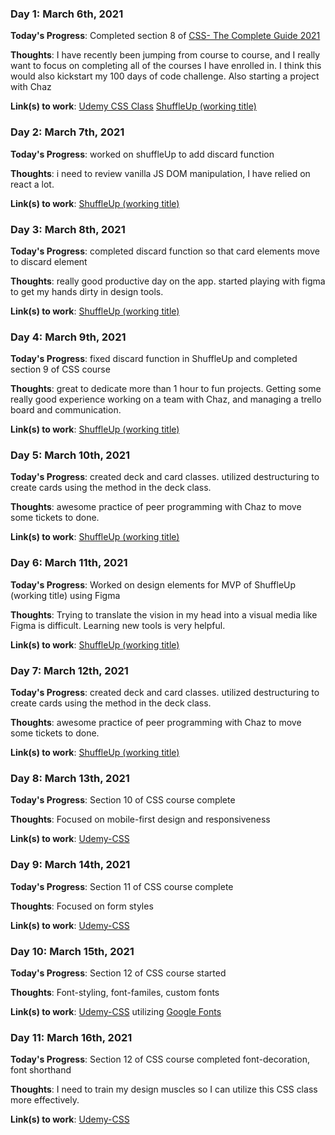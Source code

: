 <!-- # 100 Days Of Code - Log

### Day 0: February 30, 2016 (Example 1)
##### (delete me or comment me out)

**Today's Progress**: Fixed CSS, worked on canvas functionality for the app.

**Thoughts:** I really struggled with CSS, but, overall, I feel like I am slowly getting better at it. Canvas is still new for me, but I managed to figure out some basic functionality.

**Link to work:** [Calculator App](http://www.example.com) -->

### Day 1: March 6th, 2021

**Today's Progress**: Completed section 8 of [CSS- The Complete Guide 2021](https://www.udemy.com/course/css-the-complete-guide-incl-flexbox-grid-sass/)

**Thoughts**: I have recently been jumping from course to course, and I really want to focus on completing all of the courses I have enrolled in. I think this would also kickstart my 100 days of code challenge. Also starting a project with Chaz

**Link(s) to work**: [Udemy CSS Class](https://github.com/mikedichello/udemy-css)
[ShuffleUp (working title)](https://github.com/mikedichello/ShuffleUp)

### Day 2: March 7th, 2021

**Today's Progress**: worked on shuffleUp to add discard function

**Thoughts**: i need to review vanilla JS DOM manipulation, I have relied on react a lot.

**Link(s) to work**: [ShuffleUp (working title)](https://github.com/mikedichello/ShuffleUp)

### Day 3: March 8th, 2021

**Today's Progress**: completed discard function so that card elements move to discard element

**Thoughts**: really good productive day on the app. started playing with figma to get my hands dirty in design tools.

**Link(s) to work**: [ShuffleUp (working title)](https://github.com/mikedichello/ShuffleUp)

### Day 4: March 9th, 2021

**Today's Progress**: fixed discard function in ShuffleUp and completed section 9 of CSS course

**Thoughts**: great to dedicate more than 1 hour to fun projects. Getting some really good experience working on a team with Chaz, and managing a trello board and communication.

**Link(s) to work**: [ShuffleUp (working title)](https://github.com/mikedichello/ShuffleUp)

### Day 5: March 10th, 2021

**Today's Progress**: created deck and card classes. utilized destructuring to create cards using the method in the deck class.

**Thoughts**: awesome practice of peer programming with Chaz to move some tickets to done.

**Link(s) to work**: [ShuffleUp (working title)](https://github.com/mikedichello/ShuffleUp)

### Day 6: March 11th, 2021

**Today's Progress**: Worked on design elements for MVP of ShuffleUp (working title) using Figma

**Thoughts**: Trying to translate the vision in my head into a visual media like Figma is difficult. Learning new tools is very helpful.

**Link(s) to work**: [ShuffleUp (working title)](https://github.com/mikedichello/ShuffleUp)

### Day 7: March 12th, 2021

**Today's Progress**: created deck and card classes. utilized destructuring to create cards using the method in the deck class.

**Thoughts**: awesome practice of peer programming with Chaz to move some tickets to done.

**Link(s) to work**: [ShuffleUp (working title)](https://github.com/mikedichello/ShuffleUp)

### Day 8: March 13th, 2021

**Today's Progress**: Section 10 of CSS course complete

**Thoughts**: Focused on mobile-first design and responsiveness

**Link(s) to work**: [Udemy-CSS](https://github.com/mikedichello/udemy-css)

### Day 9: March 14th, 2021

**Today's Progress**: Section 11 of CSS course complete

**Thoughts**: Focused on form styles

**Link(s) to work**: [Udemy-CSS](https://github.com/mikedichello/udemy-css)

### Day 10: March 15th, 2021

**Today's Progress**: Section 12 of CSS course started

**Thoughts**: Font-styling, font-familes, custom fonts

**Link(s) to work**: [Udemy-CSS](https://github.com/mikedichello/udemy-css) utilizing [Google Fonts](https://fonts.google.com/)

### Day 11: March 16th, 2021

**Today's Progress**: Section 12 of CSS course completed font-decoration, font shorthand

**Thoughts**: I need to train my design muscles so I can utilize this CSS class more effectively.

**Link(s) to work**: [Udemy-CSS](https://github.com/mikedichello/udemy-css)

